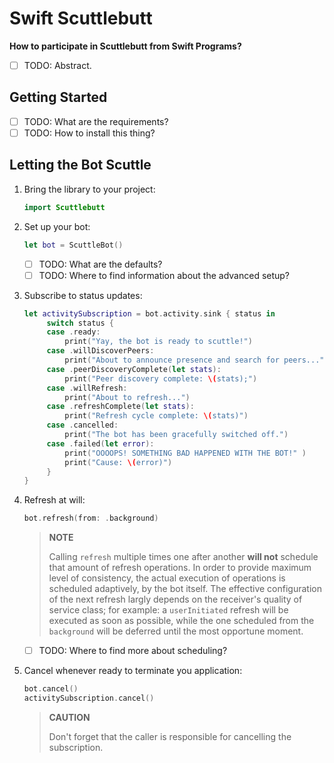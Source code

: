 # Swift Scuttlebutt

**How to participate in Scuttlebutt from Swift Programs?**

- [ ] TODO: Abstract.

## Getting Started

- [ ] TODO: What are the requirements?
- [ ] TODO: How to install this thing?

## Letting the Bot Scuttle

1. Bring the library to your project:

   ```swift
   import Scuttlebutt
   ```

2. Set up your bot:


   ```swift
   let bot = ScuttleBot()
   ```
   
   - [ ] TODO: What are the defaults?
   - [ ] TODO: Where to find information about the advanced setup?

3. Subscribe to status updates:

   ```swift
   let activitySubscription = bot.activity.sink { status in
        switch status {
        case .ready: 
            print("Yay, the bot is ready to scuttle!")
        case .willDiscoverPeers:
            print("About to announce presence and search for peers...")
        case .peerDiscoveryComplete(let stats):
            print("Peer discovery complete: \(stats);")
        case .willRefresh:
            print("About to refresh...")
        case .refreshComplete(let stats):
            print("Refresh cycle complete: \(stats)")
        case .cancelled:
            print("The bot has been gracefully switched off.")
        case .failed(let error):
            print("OOOOPS! SOMETHING BAD HAPPENED WITH THE BOT!" )
            print("Cause: \(error)")
        }
   }
   ```

4. Refresh at will:

   ```swift
   bot.refresh(from: .background)
   ```

   > **NOTE**
   >
   > Calling `refresh` multiple times one after another **will not** schedule that amount of refresh operations.
   > In order to provide maximum level of consistency, the actual execution of operations is scheduled adaptively, by the bot itself.
   > The effective configuration of the next refresh largly depends on the receiver's quality of service class; 
   > for example: a `userInitiated` refresh will be executed as soon as possible, while the one scheduled from the `background` will be deferred until the most opportune moment.

   - [ ] TODO: Where to find more about scheduling?

5. Cancel whenever ready to terminate you application:

   ```swift
   bot.cancel()
   activitySubscription.cancel()
   ```

   > **CAUTION**
   >
   > Don't forget that the caller is responsible for cancelling the subscription. 
